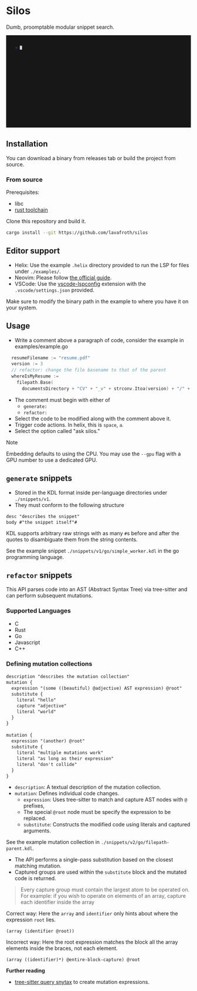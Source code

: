 # Silos

Dumb, proomptable modular snippet search.

![preview](./assets/preview.gif)

## Installation

You can download a binary from releases tab or build the project from source.

### From source

Prerequisites:

- libc
- [rust toolchain](https://rustup.rs)

Clone this repository and build it.

``` sh
cargo install --git https://github.com/lavafroth/silos
```

## Editor support

- Helix: Use the example `.helix` directory provided to run the LSP for files under `./examples/`.
- Neovim: Please follow [the official guide](https://neovim.io/doc/user/lsp.html).
- VSCode: Use the [vscode-lspconfig](https://marketplace.visualstudio.com/items?itemName=whtsht.vscode-lspconfig) extension with the `.vscode/settings.json` provided.

Make sure to modify the binary path in the example to where you have it on your system.

## Usage

- Write a comment above a paragraph of code, consider the example in examples/example.go

``` go
  resumeFilename := "resume.pdf"
  version := 3
  // refactor: change the file basename to that of the parent
  whereIsMyResume :=
    filepath.Base(
      documentsDirectory + "CV" + "_v" + strconv.Itoa(version) + "/" + resumeFilename)
```

- The comment must begin with either of
  - `generate: `
  - `refactor: `
- Select the code to be modified along with the comment above it.
- Trigger code actions. In helix, this is `space`, `a`.
- Select the option called "ask silos."

> [!NOTE]
>
> Embedding defaults to using the CPU. You may use the `--gpu` flag with a GPU number to use a dedicated GPU.

## `generate` snippets

- Stored in the KDL format inside per-language directories under `./snippets/v1`.
- They must conform to the following structure

``` kdl
desc "describes the snippet"
body #"the snippet itself"#
```

KDL supports arbitrary raw strings with as many `#`s before and after the quotes to disambiguate them from the string contents.

See the example snippet `./snippets/v1/go/simple_worker.kdl` in the go programming language.

## `refactor` snippets

This API parses code into an AST (Abstract Syntax Tree) via tree-sitter and can perform subsequent mutations.

### Supported Languages

- C
- Rust
- Go
- Javascript
- C++

### Defining mutation collections

``` kdl
description "describes the mutation collection"
mutation {
  expression "(some ((beautiful) @adjective) AST expression) @root"
  substitute {
    literal "hello"
    capture "adjective"
    literal "world"
  }
}

mutation {
  expression "(another) @root"
  substitute {
    literal "multiple mutations work"
    literal "as long as their expression"
    literal "don't collide"
  }
}
```

- `description`: A textual description of the mutation collection.
- `mutation`:  Defines individual code changes.
  - `expression`: Uses tree-sitter to match and capture AST nodes with `@` prefixes,
  - The special `@root` node must be specify the expression to be replaced.
  - `substitute`:  Constructs the modified code using literals and captured arguments.

See the example mutation collection in `./snippets/v2/go/filepath-parent.kdl`.

- The API performs a single-pass substitution based on the closest matching mutation.
- Captured groups are used within the `substitute` block and the mutated code is returned.

> Every capture group must contain the largest atom to be operated on.
For example: if you wish to operate on elements of an array, capture each identifier inside the array

Correct way: Here the `array` and `identifier` only hints about where the expression `root` lies.

```
(array (identifier @root))
```

Incorrect way: Here the root expression matches the block all the array elements inside the braces, not each element.

```
(array ((identifier)*) @entire-block-capture) @root
```

**Further reading**

- [tree-sitter query snytax](https://tree-sitter.github.io/tree-sitter/using-parsers/queries/1-syntax.html) to create mutation expressions.
